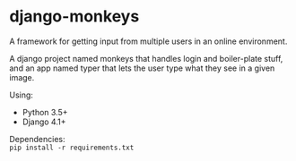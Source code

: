 # django-monkeys
A framework for getting input from multiple users in an online environment.

A django project named monkeys that handles login and boiler-plate stuff, 
and an app named typer that lets the user type what they see in a given image.

Using: <br />
* Python 3.5+ <br />
* Django 4.1+ <br />

Dependencies: <br />
`pip install -r requirements.txt`

